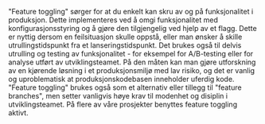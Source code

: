 "Feature toggling" sørger for at du enkelt kan skru av og på funksjonalitet i produksjon. Dette implementeres ved å omgi funksjonalitet med konfigurasjonsstyring og å gjøre den tilgjengelig ved hjelp av et flagg. Dette er nyttig dersom en feilsituasjon skulle oppstå, eller man ønsker å skille utrullingstidspunkt fra et lanseringstidspunkt. Det brukes også til delvis utrulling og testing av funksjonalitet - for eksempel for A/B-testing eller for analyse utført av utviklingsteamet. På den måten kan man gjøre utforskning av en kjørende løsning i et produksjonsmiljø med lav risiko, og det er vanlig og uproblematisk at produksjonskodebasen inneholder uferdig kode. "Feature toggling" brukes også som et alternativ eller tillegg til "feature branches", men setter vanligvis høye krav til modenhet og disiplin i utviklingsteamet. På flere av våre prosjekter benyttes feature toggling aktivt.